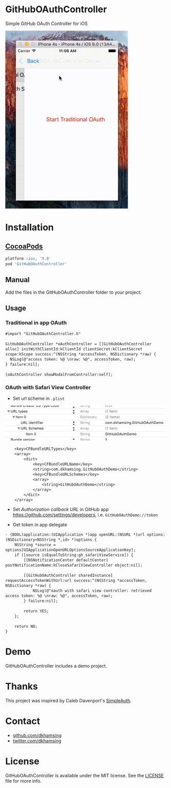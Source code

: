 # GitHubOAuthController

Simple GitHub OAuth Controller for iOS

![](Assets/demo.gif)

# Installation

## [CocoaPods](https://cocoapods.org/)

``` ruby
platform :ios, '9.0'
pod 'GitHubOAuthController'
```

## Manual

Add the files in the GitHubOAuthController folder to your project.

## Usage

### Traditional in app OAuth

``` objc
#import "GitHubOAuthController.h"

GitHubOAuthController *oAuthController = [[GitHubOAuthController alloc] initWithClientId:kClientId clientSecret:kClientSecret scope:kScope success:^(NSString *accessToken, NSDictionary *raw) {
  NSLog(@"access token: %@ \nraw: %@", accessToken, raw);
} failure:nil];
    
[oAuthController showModalFromController:self];
```

### OAuth with Safari View Controller

- Set url scheme in `.plist`
  
![plist](Assets/plist.png)

```
	<key>CFBundleURLTypes</key>
	<array>
		<dict>
			<key>CFBundleURLName</key>
			<string>com.dkhamsing.GitHubOAuthDemo</string>
			<key>CFBundleURLSchemes</key>
			<array>
				<string>GitHubOAuthDemo</string>
			</array>
		</dict>
	</array>
```
- Set *Authorization callback URL* in GitHub app https://github.com/settings/developers, i.e. `GitHubOAuthDemo://token`

- Get token in app delegate

``` objc
- (BOOL)application:(UIApplication *)app openURL:(NSURL *)url options:(NSDictionary<NSString *,id> *)options {
    NSString *source = options[UIApplicationOpenURLOptionsSourceApplicationKey];
    if ([source isEqualToString:gh_safariViewService]) {
        [[NSNotificationCenter defaultCenter] postNotificationName:kCloseSafariViewController object:nil];
        
        [[GitHubOAuthController sharedInstance] requestAccessTokenWithUrl:url success:^(NSString *accessToken, NSDictionary *raw) {
            NSLog(@"oauth with safari view controller: retrieved access token: %@ \nraw: %@", accessToken, raw);
        } failure:nil];
        
        return YES;
    };
    
    return NO;
}
```

# Demo

GitHubOAuthController includes a demo project.

# Thanks

This project was inspired by Caleb Davenport's [SimpleAuth](https://github.com/calebd/SimpleAuth).

# Contact

- [github.com/dkhamsing](https://github.com/dkhamsing)
- [twitter.com/dkhamsing](https://twitter.com/dkhamsing)

# License

GitHubOAuthController is available under the MIT license. See the [LICENSE](LICENSE) file for more info.

